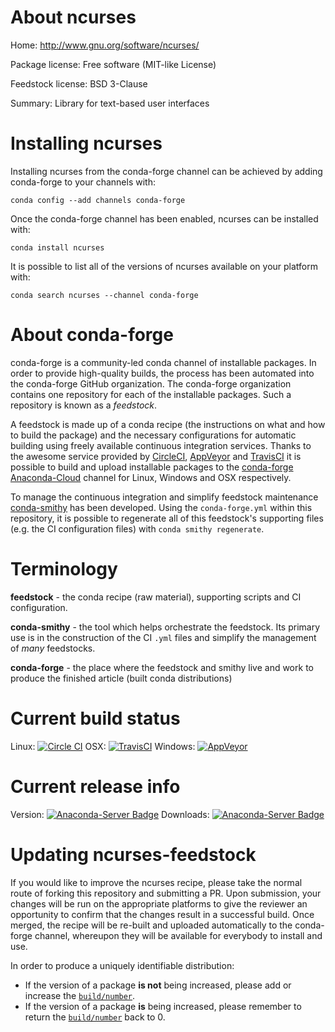 About ncurses
=============

Home: http://www.gnu.org/software/ncurses/

Package license: Free software (MIT-like License)

Feedstock license: BSD 3-Clause

Summary: Library for text-based user interfaces



Installing ncurses
==================

Installing ncurses from the conda-forge channel can be achieved by adding conda-forge to your channels with:

```
conda config --add channels conda-forge
```

Once the conda-forge channel has been enabled, ncurses can be installed with:

```
conda install ncurses
```

It is possible to list all of the versions of ncurses available on your platform with:

```
conda search ncurses --channel conda-forge
```


About conda-forge
=================

conda-forge is a community-led conda channel of installable packages.
In order to provide high-quality builds, the process has been automated into the
conda-forge GitHub organization. The conda-forge organization contains one repository 
for each of the installable packages. Such a repository is known as a *feedstock*.

A feedstock is made up of a conda recipe (the instructions on what and how to build
the package) and the necessary configurations for automatic building using freely
available continuous integration services. Thanks to the awesome service provided by
[CircleCI](https://circleci.com/), [AppVeyor](http://www.appveyor.com/)
and [TravisCI](https://travis-ci.org/) it is possible to build and upload installable
packages to the [conda-forge](https://anaconda.org/conda-forge)
[Anaconda-Cloud](http://docs.anaconda.org/) channel for Linux, Windows and OSX respectively.

To manage the continuous integration and simplify feedstock maintenance
[conda-smithy](http://github.com/conda-forge/conda-smithy) has been developed.
Using the ``conda-forge.yml`` within this repository, it is possible to regenerate all of
this feedstock's supporting files (e.g. the CI configuration files) with ``conda smithy regenerate``.


Terminology
===========

**feedstock** - the conda recipe (raw material), supporting scripts and CI configuration.

**conda-smithy** - the tool which helps orchestrate the feedstock.
                   Its primary use is in the construction of the CI ``.yml`` files
                   and simplify the management of *many* feedstocks.

**conda-forge** - the place where the feedstock and smithy live and work to
                  produce the finished article (built conda distributions)

Current build status
====================

Linux: [![Circle CI](https://circleci.com/gh/conda-forge/ncurses-feedstock.svg?style=svg)](https://circleci.com/gh/conda-forge/ncurses-feedstock)
OSX: [![TravisCI](https://travis-ci.org/conda-forge/ncurses-feedstock.svg?branch=master)](https://travis-ci.org/conda-forge/ncurses-feedstock) 
Windows: [![AppVeyor](https://ci.appveyor.com/api/projects/status/github/conda-forge/ncurses-feedstock?svg=True)](https://ci.appveyor.com/project/conda-forge/ncurses-feedstock/branch/master)

Current release info
====================
Version: [![Anaconda-Server Badge](https://anaconda.org/conda-forge/ncurses/badges/version.svg)](https://anaconda.org/conda-forge/ncurses)
Downloads: [![Anaconda-Server Badge](https://anaconda.org/conda-forge/ncurses/badges/downloads.svg)](https://anaconda.org/conda-forge/ncurses)


Updating ncurses-feedstock
==========================

If you would like to improve the ncurses recipe, please take the normal
route of forking this repository and submitting a PR. Upon submission, your changes will
be run on the appropriate platforms to give the reviewer an opportunity to confirm that the
changes result in a successful build. Once merged, the recipe will be re-built and uploaded
automatically to the conda-forge channel, whereupon they will be available for everybody to
install and use.

In order to produce a uniquely identifiable distribution:
 * If the version of a package **is not** being increased, please add or increase
   the [``build/number``](http://conda.pydata.org/docs/building/meta-yaml.html#build-number-and-string). 
 * If the version of a package **is** being increased, please remember to return
   the [``build/number``](http://conda.pydata.org/docs/building/meta-yaml.html#build-number-and-string)
   back to 0.
